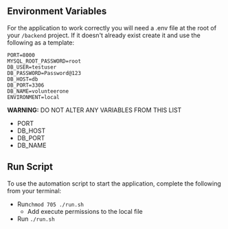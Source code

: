 ## Environment Variables
For the application to work correctly you will need a .env file at the root of your ```/backend``` project.
If it doesn't already exist create it and use the following as a template:

```
PORT=8000
MYSQL_ROOT_PASSWORD=root
DB_USER=testuser
DB_PASSWORD=Password@123
DB_HOST=db              
DB_PORT=3306            
DB_NAME=volunteerone    
ENVIRONMENT=local           
```

**WARNING:**
DO NOT ALTER ANY VARIABLES FROM THIS LIST
- PORT
- DB_HOST
- DB_PORT
- DB_NAME

## Run Script
To use the automation script to start the application, complete the following from your terminal:
- Run```chmod 705 ./run.sh```
    - Add execute permissions to the local file
- Run ``` ./run.sh ```